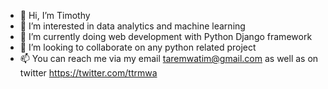 - 👋 Hi, I’m Timothy
- 👀 I’m interested in data analytics and machine learning
- 🌱 I’m currently doing web development with Python Django framework
- 💞️ I’m looking to collaborate on any python related project 
- 📫 You can reach me via my email taremwatim@gmail.com as well as on twitter https://twitter.com/ttrmwa

<!---
ttrmwa/ttrmwa is a ✨ special ✨ repository because its `README.md` (this file) appears on your GitHub profile.
You can click the Preview link to take a look at your changes.
--->
